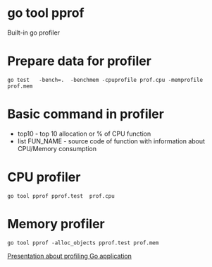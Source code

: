 # go tool pprof
Built-in go profiler

# Prepare data for profiler
```
go test   -bench=.  -benchmem -cpuprofile prof.cpu -memprofile prof.mem
```

# Basic command in profiler
* top10 - top 10 allocation or % of CPU function
* list FUN_NAME - source code of function with information about CPU/Memory consumption 

# CPU profiler
```
go tool pprof pprof.test  prof.cpu
```
# Memory profiler
```
go tool pprof -alloc_objects pprof.test prof.mem
```


[Presentation about profiling Go application](https://www.youtube.com/watch?v=N3PWzBeLX2M)